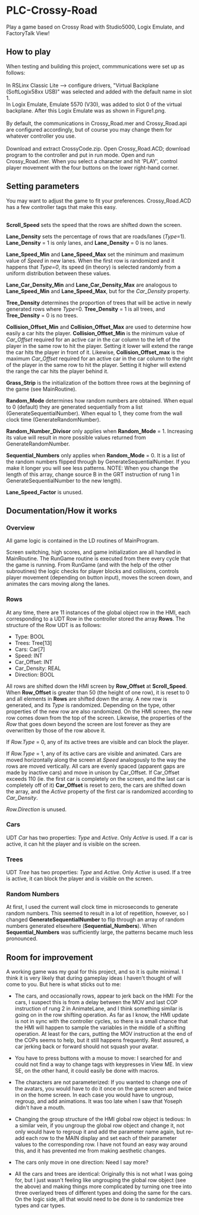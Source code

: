 # PLC-Crossy-Road
Play a game based on Crossy Road with Studio5000, Logix Emulate, and FactoryTalk View!

<h2>How to play</h2>
When testing and building this project, commmunications were set up as follows: 
<br><br>
In RSLinx Classic Lite --> configure drivers, "Virtual Backplane (SoftLogix58xx USB)" was selected and added with the default name in slot 1. <br>
In Logix Emulate,  Emulate 5570 (V30), was added to slot 0 of the virtual backplane. After this Logix Emulate was as shown in Figure1.png. 
<br><br>
By default, the communications in Crossy_Road.mer and Crossy_Road.api are configured accordingly, but of course you may change them for whatever controller you use. 
<br><br>
Download and extract CrossyCode.zip. Open Crossy_Road.ACD; download program to the controller and put in run mode. Open and run Crossy_Road.mer. 
When you select a character and hit 'PLAY', control player movement with the four buttons on the lower right-hand corner. 

<h2>Setting parameters</h2>
You may want to adjust the game to fit your preferences. Crossy_Road.ACD has a few controller tags that make this easy.
<br><br>

**Scroll_Speed** sets the speed that the rows are shifted down the screen. 

**Lane_Density** sets the percentage of rows that are roads/lanes (_Type_=1). **Lane_Density** = 1 is only lanes, and **Lane_Density** = 0  is no lanes.    

**Lane_Speed_Min** and **Lane_Speed_Max** set the minimum and maximum value of _Speed_ in new lanes. When the first row is randomized and it happens that _Type=0_, its speed (in theory) is selected randomly from a uniform distribution between these values. 

**Lane_Car_Density_Min** and **Lane_Car_Density_Max** are analogous to **Lane_Speed_Min** and **Lane_Speed_Max**, but for the _Car_Density_ property. 

**Tree_Density** determines the proportion of trees that will be active in newly generated rows where _Type_=0. **Tree_Density** = 1 is all trees, and **Tree_Density** = 0 is no trees. 

**Collision_Offset_Min** and **Collision_Offset_Max** are used to determine how easily a car hits the player. **Collision_Offset_Min** is the minimum value of _Car_Offset_ required for an active car in the car column to the left of the player in the same row to hit the player. Setting it lower will extend the range the car hits the player in front of it. Likewise, **Collision_Offset_max** is the maximum _Car_Offset_ required for an active car in the car column to the right of the player in the same row to hit the player. Setting it higher will extend the range the car hits the player behind it. 

**Grass_Strip** is the initialization of the bottom three rows at the beginning of the game (see MainRoutine). 

**Random_Mode** determines how random numbers are obtained. When equal to 0 (default) they are generated sequentially from a list (GenerateSequentialNumber). When equal to 1, they come from the wall clock time (GenerateRandomNumber). 

**Random_Number_Divisor** only applies when **Random_Mode** = 1. Increasing its value will result in more possible values returned from GenerateRandomNumber. 

**Sequential_Numbers** only applies when **Random_Mode** = 0. It is a list of the random numbers flipped through by GenerateSequentialNumber. If you make it longer you will see less patterns. NOTE: When you change the length of this array, change source B in the GRT instruction of rung 1 in GenerateSequentialNumber to the new length).

**Lane_Speed_Factor** is unused.

<h2> Documentation/How it works</h2>

<h3>Overview</h3>

All game logic is contained in the LD routines of MainProgram. 

Screen switching, high scores, and game initialization are all handled in MainRoutine. The RunGame routine is executed from there every cycle that the game is running. From RunGame (and with the help of the other subroutines) the logic checks for player blocks and collisions, controls player movement (depending on button input), moves the screen down, and animates the cars moving along the lanes. 

<h3>Rows</h3>

At any time, there are 11 instances of the global object row in the HMI, each corresponding to a UDT Row in the controller stored the array **Rows**. The structure of the Row UDT is as follows:


- Type: BOOL
- Trees: Tree[13]
- Cars: Car[7]
- Speed: INT
- Car_Offset: INT
- Car_Density: REAL
- Direction: BOOL

All rows are shifted down the HMI screen by **Row_Offset** at **Scroll_Speed**. When **Row_Offset** is greater than 50 (the height of one row), it is reset to 0 and all elements in  **Rows** are shifted down the array. A new row is generated, and its _Type_ is randomized. Depending on the type, other properties of the new row are also randomized. On the HMI screen, the new row comes down from the top of the screen. Likewise, the properties of the _Row_ that goes down beyond the screen are lost forever as they are overwritten by those of the row above it. 

If _Row.Type_ = 0, any of its active trees are visible and can block the player.  

If  _Row.Type_ = 1, any of its active cars are visible and animated. Cars are moved horizontally along the screen at _Speed_ analogously to the way the rows are moved vertically. All cars are evenly spaced (apparent gaps are made by inactive cars) and move in unison by Car_Offset. If Car_Offset exceeds 110 (ie. the first car is completely on the screen, and the last car is completely off of it) **Car_Offset** is reset to zero, the cars are shifted down the array, and the _Active_ property of the first car is randomized according to _Car_Density_. 

_Row.Direction_ is unused. 
<h3>Cars</h3>

UDT _Car_ has two properties: _Type_ and _Active_. Only _Active_ is used. If a car is active, it can hit the player and is visible on the screen. 

<h3>Trees</h3>

UDT _Tree_ has two properties: _Type_ and _Active_. Only _Active_ is used. If a tree is active, it can block the player and is visible on the screen. 

<h3>Random Numbers</h3>

At first, I used the current wall clock time in microseconds to generate random numbers. This seemed to result in a lot of repetition, however, so I changed **GenerateSequentialNumber** to flip through an array of random numbers generated elsewhere (**Sequential_Numbers**). When **Sequential_Numbers** was sufficiently large, the patterns became much less pronounced. 

<h2>Room for improvement</h2>

A working game was my goal for this project, and so it is quite minimal. I think it is very likely that during gameplay ideas I haven't thought of will come to you. But here is what sticks out to me: 

- The cars, and occasionally rows, appear to jerk back on the HMI: For the cars, I suspect this is from a delay between the MOV and last COP instruction of rung 2 in AnimateLane, and I think something similar is going on in the row shifting operation. As far as I know, the HMI update is not in sync with the controller cycles, so there is a small chance that the HMI will happen to sample the variables in the middle of a shifting operation. At least for the cars, putting the MOV instruction at the end of the COPs seems to help, but it still happens frequently. Rest assured, a car jerking back or forward should not squash your avatar.

- You have to press buttons with a mouse to move: I searched for and could not find a way to change tags with keypresses in View ME. In view SE, on the other hand, it could easily be done with macros. 

- The characters are not parameterized: If you wanted to change one of the avatars, you would have to do it once on the game screen  and twice in on the home screen. In each case you would have to ungroup, regroup, and add animations. It was too late when I saw that Yoseph didn't have a mouth. 
  
- Changing the group structure of the HMI global row object is tedious: In a similar vein, if you ungroup the global row object and change it, not only would have to regroup it and add the parameter name again, but re-add each row to the MAIN display and set each of their parameter values to the corresponding row. I have not found an easy way around this, and it has prevented me from making aesthetic changes.

- The cars only move in one direction: Need I say more?
  
- All the cars and trees are identical: Originally this is not what I was going for, but I just wasn't feeling like ungrouping the global row object (see the above) and making things more complicated by turning one tree into three overlayed trees of different types and doing the same for the cars.  On the logic side, all that would need to be done is to randomize tree types and car types.



